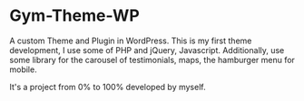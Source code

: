 # Gym-Theme-WP
A custom Theme and Plugin in WordPress. This is my first theme development, I use some of PHP and jQuery, Javascript. Additionally, use some library for the carousel of testimonials, maps, the hamburger menu for mobile.

It's a project from 0% to 100% developed by myself.
